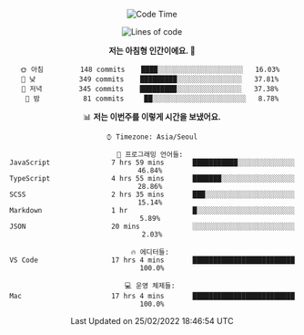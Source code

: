 <div align='center'>
 
<!--START_SECTION:waka-->
![Code Time](http://img.shields.io/badge/Code%20Time-1%2C199%20hrs%204%20mins-blue)

![Lines of code](https://img.shields.io/badge/%EC%A0%80%EB%8A%94%20%EC%97%AC%ED%83%9C%EA%B9%8C%EC%A7%80%20-59%20Thousand%20%EC%A4%84%EC%9D%98%20%EC%BD%94%EB%93%9C%EB%A5%BC%20%EC%9E%91%EC%84%B1%ED%96%88%EC%96%B4%EC%9A%94.-blue)

**저는 아침형 인간이에요. 🐤** 

```text
🌞 아침         148 commits    ████░░░░░░░░░░░░░░░░░░░░░   16.03% 
🌆 낮　         349 commits    █████████░░░░░░░░░░░░░░░░   37.81% 
🌃 저녁         345 commits    █████████░░░░░░░░░░░░░░░░   37.38% 
🌙 밤　         81 commits     ██░░░░░░░░░░░░░░░░░░░░░░░   8.78%

```


📊 **저는 이번주를 이렇게 시간을 보냈어요.** 

```text
⌚︎ Timezone: Asia/Seoul

💬 프로그래밍 언어들: 
JavaScript               7 hrs 59 mins       ███████████░░░░░░░░░░░░░░   46.84% 
TypeScript               4 hrs 55 mins       ███████░░░░░░░░░░░░░░░░░░   28.86% 
SCSS                     2 hrs 35 mins       ███░░░░░░░░░░░░░░░░░░░░░░   15.14% 
Markdown                 1 hr                █░░░░░░░░░░░░░░░░░░░░░░░░   5.89% 
JSON                     20 mins             ░░░░░░░░░░░░░░░░░░░░░░░░░   2.03%

🔥 에디터들: 
VS Code                  17 hrs 4 mins       █████████████████████████   100.0%

💻 운영 체제들: 
Mac                      17 hrs 4 mins       █████████████████████████   100.0%

```


 Last Updated on 25/02/2022 18:46:54 UTC
<!--END_SECTION:waka-->
 </div>
<!---
Emewjin/Emewjin is a ✨ special ✨ repository because its `README.md` (this file) appears on your GitHub profile.
You can click the Preview link to take a look at your changes.
--->
